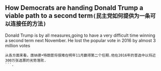 ## How Democrats are handing Donald Trump a viable path to a second term```(民主党如何提供为一条可以连接任的方法)```

Donald Trump is by all measures,going to have a very difficult time winning a  second term next November. He lost the popular vote in 2016 by almost 3 million votes 


``` 
从各方面来看，唐纳德•特朗普将很难在明年11月赢得第二个任期.他在2016年的普选中以将近300万张选票的劣势落败.
```.


